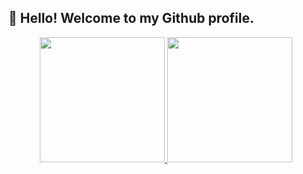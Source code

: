 
## 👋 Hello! Welcome to my Github profile.

<div align="center">
<a href="https://github.com/Daniloel">
  
<img height="200em" src="https://github-readme-stats.vercel.app/api?username=Daniloel&show_icons=true&theme=dark&include_all_commits=true&count_private=true"/>
<img height="200em" src="https://github-readme-stats.vercel.app/api/top-langs/?username=Daniloel&layout=compact&langs_count=7&theme=dark"/>
</div>
 <!--
 Comentário de Html
-->
<!--
**Daniloel/Daniloel** is a ✨ _special_ ✨ repository because its `README.md` (this file) appears on your GitHub profile.

Here are some ideas to get you started:

- 🔭 I’m currently working on ...
- 🌱 I’m currently learning ...
- 👯 I’m looking to collaborate on ...
- 🤔 I’m looking for help with ...
- 💬 Ask me about ...
- 📫 How to reach me: ...
- 😄 Pronouns: ...
- ⚡ Fun fact: ...
-->
